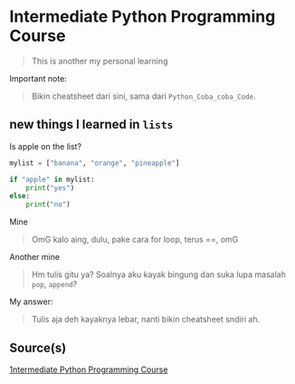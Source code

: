 # Intermediate Python Programming Course

> This is another my personal learning

Important note:
> Bikin cheatsheet dari sini, sama dari `Python_Coba_coba_Code`.

## new things I learned in `lists`

Is apple on the list?

```python
mylist = ["banana", "orange", "pineapple"]

if "apple" in mylist:
    print("yes")
else:
    print("no")
```

Mine
> OmG kalo aing, dulu, pake cara for loop, terus ==, omG

Another mine
> Hm tulis gitu ya? Soalnya aku kayak bingung dan suka lupa masalah `pop`, `append`?

My answer:
> Tulis aja deh kayaknya lebar, nanti bikin cheatsheet sndiri ah.

## Source(s)

[1ntermediate Python Programming Course](https://www.youtube.com/watch?v=HGOBQPFzWKo)
